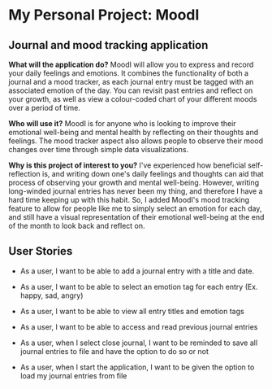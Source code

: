 # My Personal Project: MoodI

## Journal and mood tracking application

**What will the application do?**
MoodI will allow you to express and record your daily feelings and emotions. It combines the functionality of both
a journal and a mood tracker, as each journal entry must be tagged with an associated emotion of the day. You can 
revisit past entries and reflect on your growth, as well as view a colour-coded chart of your different moods over
a period of time.

**Who will use it?**
MoodI is for anyone who is looking to improve their emotional well-being and mental health by reflecting on their 
thoughts and feelings. The mood tracker aspect also allows people to observe their mood changes over time through
simple data visualizations.

**Why is this project of interest to you?**
I've experienced how beneficial self-reflection is, and writing down one's daily feelings and thoughts can aid that
process of observing your growth and mental well-being. However, writing long-winded journal entries has
never been my thing, and therefore I have a hard time keeping up with this habit. So, I added MoodI's mood 
tracking feature to allow for people like me to simply select an emotion for each day, and still have a visual 
representation of their emotional well-being at the end of the month to look back and reflect on. 

## User Stories
- As a user, I want to be able to add a journal entry with a title and date.
- As a user, I want to be able to select an emotion tag for each entry (Ex. happy, sad, angry)
- As a user, I want to be able to view all entry titles and emotion tags
- As a user, I want to be able to access and read previous journal entries

- As a user, when I select close journal, I want to be reminded to save all journal entries to file and have the option
to do so or not
- As a user, when I start the application, I want to be given the option to load my journal entries from file
